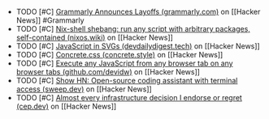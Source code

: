 - TODO [#C] [Grammarly Announces Layoffs (grammarly.com)](https://news.ycombinator.com/item?id=39295962) on [[Hacker News]] #Grammarly
- TODO [#C] [Nix-shell shebang: run any script with arbitrary packages, self-contained (nixos.wiki)](https://news.ycombinator.com/item?id=39292985) on [[Hacker News]]
- TODO [#C] [JavaScript in SVGs (devdailydigest.tech)](https://news.ycombinator.com/item?id=39293093) on [[Hacker News]]
- TODO [#C] [Concrete.css (concrete.style)](https://news.ycombinator.com/item?id=39297949) on [[Hacker News]]
- TODO [#C] [Execute any JavaScript from any browser tab on any browser tabs (github.com/devidw)](https://news.ycombinator.com/item?id=39295600) on [[Hacker News]]
- TODO [#C] [Show HN: Open-source coding assistant with terminal access (sweep.dev)](https://news.ycombinator.com/item?id=39308382) on [[Hacker News]]
- TODO [#C] [Almost every infrastructure decision I endorse or regret (cep.dev)](https://news.ycombinator.com/item?id=39313623) on [[Hacker News]]